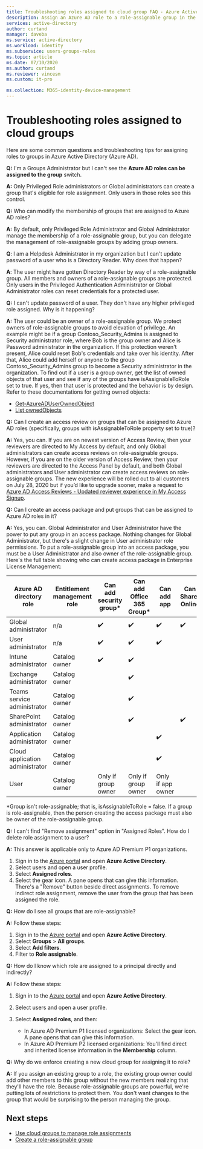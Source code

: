 ```yaml
---
title: Troubleshooting roles assigned to cloud group FAQ - Azure Active Directory | Microsoft Docs
description: Assign an Azure AD role to a role-assignable group in the Azure portal, PowerShell, or Graph API.
services: active-directory
author: curtand
manager: daveba
ms.service: active-directory
ms.workload: identity
ms.subservice: users-groups-roles
ms.topic: article
ms.date: 07/10/2020
ms.author: curtand
ms.reviewer: vincesm
ms.custom: it-pro

ms.collection: M365-identity-device-management
---
```


# Troubleshooting roles assigned to cloud groups

Here are some common questions and troubleshooting tips for assigning roles to groups in Azure Active Directory (Azure AD).

**Q:** I'm a Groups Administrator but I can't see the **Azure AD roles can be assigned to the group** switch.

**A:** Only Privileged Role administrators or Global administrators can create a group that's eligible for role assignment. Only users in those roles see this control.

**Q:** Who can modify the membership of groups that are assigned to Azure AD roles?

**A:** By default, only Privileged Role Administrator and Global Administrator manage the membership of a role-assignable group, but you can delegate the management of role-assignable groups by adding group owners.

**Q**: I am a Helpdesk Administrator in my organization but I can't update password of a user who is a Directory Reader. Why does that happen?

**A**: The user might have gotten Directory Reader by way of a role-assignable group. All members and owners of a role-assignable groups are protected. Only users in the Privileged Authentication Administrator or Global Administrator roles can reset credentials for a protected user.

**Q:** I can't update password of a user. They don't have any higher privileged role assigned. Why is it happening?

**A:** The user could be an owner of a role-assignable group. We protect owners of role-assignable groups to avoid elevation of privilege. An example might be if a group Contoso_Security_Admins is assigned to Security administrator role, where Bob is the group owner and Alice is Password administrator in the organization. If this protection weren't present, Alice could reset Bob's credentials and take over his identity. After that, Alice could add herself or anyone to the group Contoso_Security_Admins group to become a Security administrator in the organization. To find out if a user is a group owner, get the list of owned objects of that user and see if any of the groups have isAssignableToRole set to true. If yes, then that user is protected and the behavior is by design. Refer to these documentations for getting owned objects:

- [Get-AzureADUserOwnedObject](https://docs.microsoft.com/powershell/module/azuread/get-azureaduserownedobject?view=azureadps-2.0)  
- [List ownedObjects](https://docs.microsoft.com/graph/api/user-list-ownedobjects?view=graph-rest-1.0&tabs=http)

**Q:** Can I create an access review on groups that can be assigned to Azure AD roles (specifically, groups with isAssignableToRole property set to true)?  

**A:** Yes, you can. If you are on newest version of Access Review, then your reviewers are directed to My Access by default, and only Global administrators can create access reviews on role-assignable groups. However, if you are on the older version of Access Review, then your reviewers are directed to the Access Panel by default, and both Global administrators and User administrator can create access reviews on role-assignable groups. The new experience will be rolled out to all customers on July 28, 2020 but if you’d like to upgrade sooner, make a request to [Azure AD Access Reviews - Updated reviewer experience in My Access Signup](https://forms.microsoft.com/Pages/ResponsePage.aspx?id=v4j5cvGGr0GRqy180BHbR5dv-S62099HtxdeKIcgO-NUOFJaRDFDWUpHRk8zQ1BWVU1MMTcyQ1FFUi4u).

**Q:** Can I create an access package and put groups that can be assigned to Azure AD roles in it?

**A:** Yes, you can. Global Administrator and User Administrator have the power to put any group in an access package. Nothing changes for Global Administrator, but there's a slight change in User administrator role permissions. To put a role-assignable group into an access package, you must be a User Administrator and also owner of the role-assignable group. Here's the full table showing who can create access package in Enterprise License Management:

Azure AD directory role | Entitlement management role | Can add security group\* | Can add Office 365 Group\* | Can add app | Can add SharePoint Online site
----------------------- | --------------------------- | ----------------------- | ------------------------- | ----------- |  -----------------------------
Global administrator | n/a | ✔️ | ✔️ | ✔️  | ✔️
User administrator  | n/a  | ✔️  | ✔️  | ✔️
Intune administrator | Catalog owner | ✔️  | ✔️  | &nbsp;  | &nbsp;
Exchange administrator  | Catalog owner  | &nbsp; | ✔️  | &nbsp;  | &nbsp;
Teams service administrator | Catalog owner  | &nbsp; | ✔️  | &nbsp;  | &nbsp;
SharePoint administrator | Catalog owner | &nbsp; | ✔️  | &nbsp;  | ✔️ 
Application administrator | Catalog owner  | &nbsp;  | &nbsp; | ✔️  | &nbsp;
Cloud application administrator | Catalog owner  | &nbsp;  | &nbsp; | ✔️  | &nbsp;
User | Catalog owner | Only if group owner | Only if group owner | Only if app owner  | &nbsp;

\*Group isn't role-assignable; that is, isAssignableToRole = false. If a group is role-assignable, then the person creating the access package must also be owner of the role-assignable group.

**Q:** I can't find "Remove assignment" option in "Assigned Roles". How do I delete role assignment to a user?

**A:** This answer is applicable only to Azure AD Premium P1 organizations.

1. Sign in to the [Azure portal](https://portal.azure.com) and open **Azure Active Directory**.
1. Select users and open a user profile.
1. Select **Assigned roles**.
1. Select the gear icon. A pane opens that can give this information. There's a "Remove" button beside direct assignments. To remove indirect role assignment, remove the user from the group that has been assigned the role.

**Q:** How do I see all groups that are role-assignable?

**A:** Follow these steps:

1. Sign in to the [Azure portal](https://portal.azure.com) and open **Azure Active Directory**.
1. Select **Groups** > **All groups**.
1. Select **Add filters**.
1. Filter to **Role assignable**.

**Q:** How do I know which role are assigned to a principal directly and indirectly?

**A:** Follow these steps:

1. Sign in to the [Azure portal](https://portal.azure.com) and open **Azure Active Directory**.
1. Select users and open a user profile.
1. Select **Assigned roles**, and then:

    - In Azure AD Premium P1 licensed organizations: Select the gear icon. A pane opens that can give this information.
    - In Azure AD Premium P2 licensed organizations: You'll find direct and inherited license information in the **Membership** column.

**Q:** Why do we enforce creating a new cloud group for assigning it to role?  

**A:** If you assign an existing group to a role, the existing group owner could add other members to this group without the new members realizing that they'll have the role. Because role-assignable groups are powerful, we're putting lots of restrictions to protect them. You don't want changes to the group that would be surprising to the person managing the group.

## Next steps

- [Use cloud groups to manage role assignments](roles-groups-concept.md)
- [Create a role-assignable group](roles-groups-create-eligible.md)
